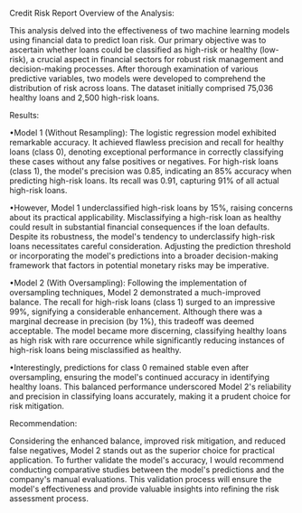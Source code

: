 Credit Risk Report
Overview of the Analysis:

This analysis delved into the effectiveness of two machine learning models using financial data to predict loan risk. Our primary objective was to ascertain whether loans could be classified as high-risk or healthy (low-risk), a crucial aspect in financial sectors for robust risk management and decision-making processes. After thorough examination of various predictive variables, two models were developed to comprehend the distribution of risk across loans. The dataset initially comprised 75,036 healthy loans and 2,500 high-risk loans.

Results:

•Model 1 (Without Resampling):
The logistic regression model exhibited remarkable accuracy. It achieved flawless precision and recall for healthy loans (class 0), denoting exceptional performance in correctly classifying these cases without any false positives or negatives. For high-risk loans (class 1), the model's precision was 0.85, indicating an 85% accuracy when predicting high-risk loans. Its recall was 0.91, capturing 91% of all actual high-risk loans.

•However, Model 1 underclassified high-risk loans by 15%, raising concerns about its practical applicability. Misclassifying a high-risk loan as healthy could result in substantial financial consequences if the loan defaults. Despite its robustness, the model's tendency to underclassify high-risk loans necessitates careful consideration. Adjusting the prediction threshold or incorporating the model's predictions into a broader decision-making framework that factors in potential monetary risks may be imperative.

•Model 2 (With Oversampling):
Following the implementation of oversampling techniques, Model 2 demonstrated a much-improved balance. The recall for high-risk loans (class 1) surged to an impressive 99%, signifying a considerable enhancement. Although there was a marginal decrease in precision (by 1%), this tradeoff was deemed acceptable. The model became more discerning, classifying healthy loans as high risk with rare occurrence while significantly reducing instances of high-risk loans being misclassified as healthy.

•Interestingly, predictions for class 0 remained stable even after oversampling, ensuring the model's continued accuracy in identifying healthy loans. This balanced performance underscored Model 2's reliability and precision in classifying loans accurately, making it a prudent choice for risk mitigation.

Recommendation:

Considering the enhanced balance, improved risk mitigation, and reduced false negatives, Model 2 stands out as the superior choice for practical application. To further validate the model's accuracy, I would recommend conducting comparative studies between the model's predictions and the company's manual evaluations. This validation process will ensure the model's effectiveness and provide valuable insights into refining the risk assessment process.